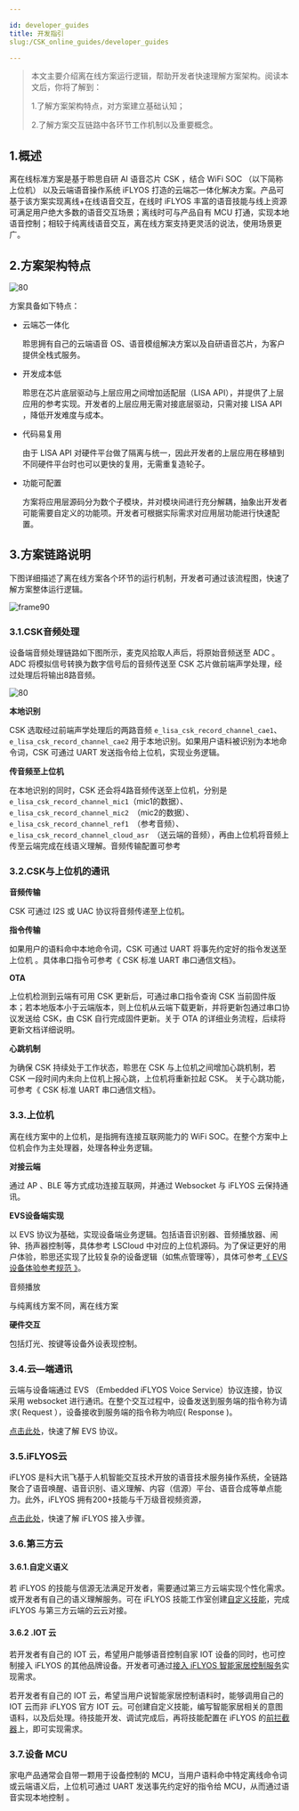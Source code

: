 ```yaml
---

id: developer_guides
title: 开发指引
slug:/CSK_online_guides/developer_guides

---
```


> 本文主要介绍离在线方案运行逻辑，帮助开发者快速理解方案架构。阅读本文后，你将了解到：
>
> 1.了解方案架构特点，对方案建立基础认知；
>
> 2.了解方案交互链路中各环节工作机制以及重要概念。



## 1.概述

离在线标准方案是基于聆思自研 AI 语音芯片 CSK ，结合 WiFi SOC （以下简称上位机） 以及云端语音操作系统 iFLYOS 打造的云端芯一体化解决方案。产品可基于该方案实现离线+在线语音交互，在线时 iFLYOS 丰富的语音技能与线上资源可满足用户绝大多数的语音交互场景；离线时可与产品自有 MCU 打通，实现本地语音控制；相较于纯离线语音交互，离在线方案支持更灵活的说法，使用场景更广。



## 2.方案架构特点

<img src="./files/LISA_API.png" alt="80" styles="zoom:80%;" />

方案具备如下特点：               

- 云端芯一体化

  聆思拥有自己的云端语音 OS、语音模组解决方案以及自研语音芯片，为客户提供全栈式服务。

- 开发成本低

  聆思在芯片底层驱动与上层应用之间增加适配层（LISA API），并提供了上层应用的参考实现。开发者的上层应用无需对接底层驱动，只需对接 LISA API ，降低开发难度与成本。

- 代码易复用

  由于 LISA API 对硬件平台做了隔离与统一，因此开发者的上层应用在移植到不同硬件平台时也可以更快的复用，无需重复造轮子。

- 功能可配置

  方案将应用层源码分为数个子模块，并对模块间进行充分解耦，抽象出开发者可能需要自定义的功能项。开发者可根据实际需求对应用层功能进行快速配置。



## 3.方案链路说明

下图详细描述了离在线方案各个环节的运行机制，开发者可通过该流程图，快速了解方案整体运行逻辑。

<img src="./files/frame.png" alt="frame90" styles="zoom:100%;" />

### 3.1.CSK音频处理

设备端音频处理链路如下图所示，麦克风拾取人声后，将原始音频送至 ADC 。ADC 将模拟信号转换为数字信号后的音频传送至 CSK 芯片做前端声学处理，经过处理后将输出8路音频。

<img src="./files/Audio_transmission.png" alt="80" styles="zoom:100%;" />

**本地识别**

CSK 选取经过前端声学处理后的两路音频 `e_lisa_csk_record_channel_cae1`、`e_lisa_csk_record_channel_cae2` 用于本地识别。如果用户语料被识别为本地命令词，CSK 可通过 UART 发送指令给上位机，实现业务逻辑。

**传音频至上位机**

在本地识别的同时，CSK 还会将4路音频传送至上位机，分别是 `e_lisa_csk_record_channel_mic1`（mic1的数据）、`e_lisa_csk_record_channel_mic2 `（mic2的数据）、`e_lisa_csk_record_channel_ref1 `（参考音频）、`e_lisa_csk_record_channel_cloud_asr `（送云端的音频），再由上位机将音频上传至云端完成在线语义理解。音频传输配置可参考



### 3.2.CSK与上位机的通讯

**音频传输**

CSK 可通过 I2S 或 UAC 协议将音频传递至上位机。

**指令传输**

如果用户的语料命中本地命令词，CSK 可通过 UART 将事先约定好的指令发送至上位机 。具体串口指令可参考《 CSK 标准 UART 串口通信文档》。

**OTA**

上位机检测到云端有可用 CSK 更新后，可通过串口指令查询 CSK 当前固件版本；若本地版本小于云端版本，则上位机从云端下载更新，并将更新包通过串口协议发送给 CSK，由 CSK 自行完成固件更新。关于 OTA 的详细业务流程，后续将更新文档详细说明。

**心跳机制**

为确保 CSK 持续处于工作状态，聆思在 CSK 与上位机之间增加心跳机制，若 CSK 一段时间内未向上位机上报心跳，上位机将重新拉起 CSK。 关于心跳功能，可参考《 CSK 标准 UART 串口通信文档》。



### 3.3.上位机

离在线方案中的上位机，是指拥有连接互联网能力的 WiFi SOC。在整个方案中上位机会作为主处理器，处理各种业务逻辑。

**对接云端**

通过 AP 、BLE 等方式成功连接互联网，并通过 Websocket 与 iFLYOS 云保持通讯。

**EVS设备端实现**

以 EVS 协议为基础，实现设备端业务逻辑。包括语音识别器、音频播放器、闹钟、扬声器控制等，具体参考 LSCloud 中对应的上位机源码。为了保证更好的用户体验，聆思还实现了比较复杂的设备逻辑（如焦点管理等），具体可参考[《 EVS设备体验参考规范 》](https://doc.iflyos.cn/device/evs/appointment.html#evs%E8%AE%BE%E5%A4%87%E4%BD%93%E9%AA%8C%E5%8F%82%E8%80%83%E8%A7%84%E8%8C%83)。

音频播放

与纯离线方案不同，离在线方案

**硬件交互**

包括灯光、按键等设备外设表现控制。



### 3.4.云—端通讯

云端与设备端通过 EVS （Embedded iFLYOS Voice Service）协议连接，协议采用 websocket 进行通讯。在整个交互过程中，设备发送到服务端的指令称为请求( Request ），设备接收到服务端的指令称为响应( Response )。

[点击此处](https://doc.iflyos.cn/device/evs/)，快速了解 EVS 协议。



### 3.5.iFLYOS云

iFLYOS 是科大讯飞基于人机智能交互技术开放的语音技术服务操作系统，全链路聚合了语音唤醒、语音识别、语义理解、内容（信源）平台、语音合成等单点能力。此外，iFLYOS 拥有200+技能与千万级音视频资源，

[点击此处](https://doc.iflyos.cn/device/#%E8%AE%BE%E5%A4%87%E6%8E%A5%E5%85%A5%E6%AD%A5%E9%AA%A4)，快速了解 iFLYOS 接入步骤。



### 3.6.第三方云

#### 3.6.1.自定义语义

若 iFLYOS 的技能与信源无法满足开发者，需要通过第三方云端实现个性化需求。或开发者有自己的语义理解服务。可在 iFLYOS 技能工作室创建[自定义技能](https://doc.iflyos.cn/studio/#%E6%8A%80%E8%83%BD%E5%BC%80%E5%8F%91%E6%AD%A5%E9%AA%A4)，完成 iFLYOS 与第三方云端的云云对接。



#### 3.6.2 .IOT 云

若开发者有自己的 IOT 云，希望用户能够语音控制自家 IOT 设备的同时，也可控制接入 iFLYOS 的其他品牌设备。开发者可通过[接入 iFLYOS 智能家居控制服务](https://doc.iflyos.cn/service/iot/#智能家居控制服务简介)实现需求。

若开发者有自己的 IOT 云，希望当用户说智能家居控制语料时，能够调用自己的 IOT 云而非 iFLYOS 官方 IOT 云。可创建自定义技能，编写智能家居相关的意图语料，以及后处理。待技能开发、调试完成后，再将技能配置在 iFLYOS 的[前拦截器](https://doc.iflyos.cn/device/upgrades/interceptor.html#自定义拦截器)上，即可实现需求。



### 3.7.设备 MCU

家电产品通常会自带一颗用于设备控制的 MCU，当用户语料命中特定离线命令词或云端语义后，上位机可通过 UART 发送事先约定好的指令给 MCU，从而通过语音实现本地控制 。

